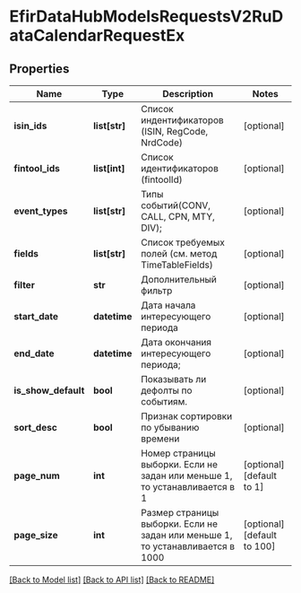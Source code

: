 # EfirDataHubModelsRequestsV2RuDataCalendarRequestEx

## Properties
Name | Type | Description | Notes
------------ | ------------- | ------------- | -------------
**isin_ids** | **list[str]** | Список индентификаторов (ISIN, RegCode, NrdCode) | [optional] 
**fintool_ids** | **list[int]** | Список идентификаторов (fintoolId) | [optional] 
**event_types** | **list[str]** | Типы событий(CONV, CALL, CPN, MTY, DIV); | [optional] 
**fields** | **list[str]** | Список требуемых полей (см. метод TimeTableFields) | [optional] 
**filter** | **str** | Дополнительный фильтр | [optional] 
**start_date** | **datetime** | Дата начала интересующего периода | [optional] 
**end_date** | **datetime** | Дата окончания интересующего периода; | [optional] 
**is_show_default** | **bool** | Показывать ли дефолты по событиям. | [optional] 
**sort_desc** | **bool** | Признак сортировки по убыванию времени | [optional] 
**page_num** | **int** | Номер страницы выборки.  Если не задан или меньше 1, то устанавливается в 1 | [optional] [default to 1]
**page_size** | **int** | Размер страницы выборки.  Если не задан или меньше 1, то устанавливается в 1000 | [optional] [default to 100]

[[Back to Model list]](../README.md#documentation-for-models) [[Back to API list]](../README.md#documentation-for-api-endpoints) [[Back to README]](../README.md)

